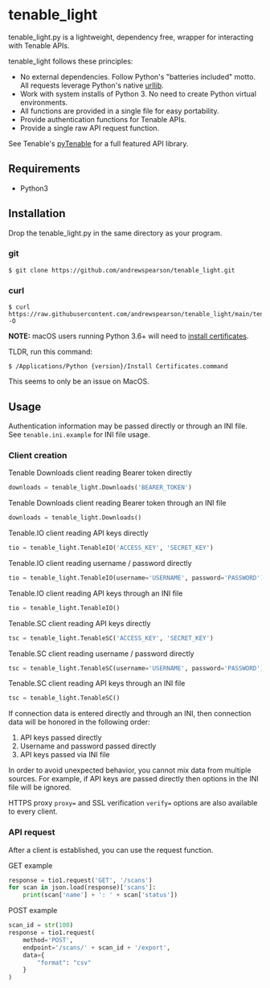 # tenable_light
tenable_light.py is a lightweight, dependency free, wrapper for interacting with Tenable APIs.

tenable_light follows these principles:
* No external dependencies. Follow Python's "batteries included" motto. All requests leverage Python's native [urllib](https://docs.python.org/3/library/urllib.request.html#module-urllib.request).
* Work with system installs of Python 3. No need to create Python virtual environments.
* All functions are provided in a single file for easy portability.
* Provide authentication functions for Tenable APIs.
* Provide a single raw API request function.


See Tenable's [pyTenable](https://github.com/tenable/pyTenable) for a full featured API library.
## Requirements
* Python3
## Installation
Drop the tenable_light.py in the same directory as your program.
### git
```
$ git clone https://github.com/andrewspearson/tenable_light.git
```
### curl
```
$ curl https://raw.githubusercontent.com/andrewspearson/tenable_light/main/tenable_light.py -O
```

**NOTE:** macOS users running Python 3.6+ will need to [install certificates](https://bugs.python.org/issue28150).

TLDR, run this command:
```
$ /Applications/Python {version}/Install Certificates.command
```
This seems to only be an issue on MacOS.
## Usage
Authentication information may be passed directly or through an INI file. See ```tenable.ini.example``` for INI file usage.

### Client creation

Tenable Downloads client reading Bearer token directly
```python
downloads = tenable_light.Downloads('BEARER_TOKEN')
```
Tenable Downloads client reading Bearer token through an INI file
```python
downloads = tenable_light.Downloads()
```
Tenable.IO client reading API keys directly
```python
tio = tenable_light.TenableIO('ACCESS_KEY', 'SECRET_KEY')
```
Tenable.IO client reading username / password directly
```python
tio = tenable_light.TenableIO(username='USERNAME', password='PASSWORD')
```
Tenable.IO client reading API keys through an INI file
```python
tio = tenable_light.TenableIO()
```
Tenable.SC client reading API keys directly
```python
tsc = tenable_light.TenableSC('ACCESS_KEY', 'SECRET_KEY')
```
Tenable.SC client reading username / password directly
```python
tsc = tenable_light.TenableSC(username='USERNAME', password='PASSWORD')
```
Tenable.SC client reading API keys through an INI file
```python
tsc = tenable_light.TenableSC()
```

If connection data is entered directly and through an INI, then connection data will be honored in the following order:
1. API keys passed directly
2. Username and password passed directly
3. API keys passed via INI file

In order to avoid unexpected behavior, you cannot mix data from multiple sources. For example, if API keys are passed directly then options in the INI file will be ignored.


HTTPS proxy ```proxy=``` and SSL verification ```verify=``` options are also available to every client.

### API request

After a client is established, you can use the request function.

GET example
```python
response = tio1.request('GET', '/scans')
for scan in json.load(response)['scans']:
    print(scan['name'] + ': ' + scan['status'])
```
POST example
```python
scan_id = str(100)
response = tio1.request(
    method='POST',
    endpoint='/scans/' + scan_id + '/export',
    data={
        "format": "csv"
    }
)
```
